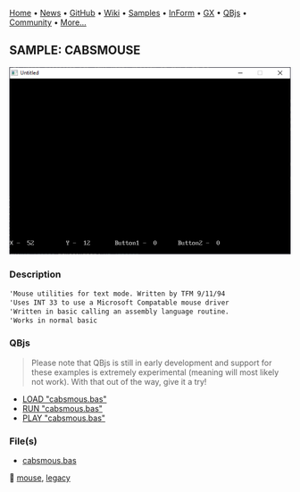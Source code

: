 [Home](https://qb64.com) • [News](../../news.md) • [GitHub](https://github.com/QB64Official/qb64) • [Wiki](https://github.com/QB64Official/qb64/wiki) • [Samples](../../samples.md) • [InForm](../../inform.md) • [GX](../../gx.md) • [QBjs](../../qbjs.md) • [Community](../../community.md) • [More...](../../more.md)

## SAMPLE: CABSMOUSE

![screenshot.png](img/screenshot.png)

### Description

```text
'Mouse utilities for text mode. Written by TFM 9/11/94
'Uses INT 33 to use a Microsoft Compatable mouse driver
'Written in basic calling an assembly language routine.
'Works in normal basic
```

### QBjs

> Please note that QBjs is still in early development and support for these examples is extremely experimental (meaning will most likely not work). With that out of the way, give it a try!

* [LOAD "cabsmous.bas"](https://v6p9d9t4.ssl.hwcdn.net/html/6022890/index.html?src=https://qb64.com/samples/cabsmouse/src/cabsmous.bas)
* [RUN "cabsmous.bas"](https://v6p9d9t4.ssl.hwcdn.net/html/6022890/index.html?mode=auto&src=https://qb64.com/samples/cabsmouse/src/cabsmous.bas)
* [PLAY "cabsmous.bas"](https://v6p9d9t4.ssl.hwcdn.net/html/6022890/index.html?mode=play&src=https://qb64.com/samples/cabsmouse/src/cabsmous.bas)

### File(s)

* [cabsmous.bas](src/cabsmous.bas)

🔗 [mouse](../mouse.md), [legacy](../legacy.md)
